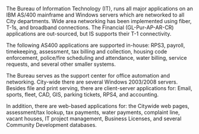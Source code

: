 The Bureau of Information Technology (IT), runs all major applications 
on an IBM AS/400 mainframe and Windows servers which are networked to 
all City departments. Wide area networking has been implemented using 
fiber, T-1s, and broadband connections. The Financial (GL-Pur-AP-AR-CR) 
applications are out-sourced, but IS supports their T-1 connectivity. 

The following AS400 applications are supported in-house: 
RPS3, payroll, timekeeping, assessment, tax billing and collection, 
housing code enforcement, police/fire scheduling and attendance, 
water billing, service requests, and several other smaller systems. 

The Bureau serves as the support center for office automation and 
networking. City-wide there are several Windows 2003/2008 servers. 
Besides file and print serving, there are client-server applications 
for: Email, sports, fleet, CAD, GIS, parking tickets, RPS4, and 
accounting. 

In addition, there are web-based applications for: 
the Citywide web pages, assessment/tax lookup, tax payments, water 
payments, complaint line, vacant houses, IT project management, 
Business Licenses, and several Community Development databases.
